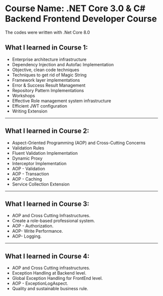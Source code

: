 # Course Name: .NET Core 3.0 & C# Backend Frontend Developer Course
The codes were written with .Net Core 8.0

## What I learned in Course 1:

- Enterprise architecture infrastructure
- Dependency Injection and Autofac Implementation
- Objective, clean code techniques
- Techniques to get rid of Magic String
- Framework layer implementations
- Error & Success Result Management
- Repository Pattern Implementations
- Workshops
- Effective Role management system infrastructure
- Efficient JWT configuration
- Writing Extension
<hr/>

## What I learned in Course 2:

- Aspect-Oriented Programming (AOP) and Cross-Cutting Concerns
- Validation Rules
- Fluent Validation Implementation
- Dynamic Proxy
- Interceptor Implementation
- AOP - Validation
- AOP - Transaction
- AOP - Caching
- Service Collection Extension
<hr/>

## What I learned in Course 3:

- AOP and Cross Cutting Infrastructures.
- Create a role-based professional system.
- AOP - Authorization.
- AOP- Write Performance.
- AOP- Logging.
<hr/>

## What I learned in Course 4:

- AOP and Cross Cutting infrastructures.
- Exception Handling at Backend level.
- Global Exception Handling for FrontEnd level.
- AOP - ExceptionLogAspect.
- Quality and sustainable business rule.
